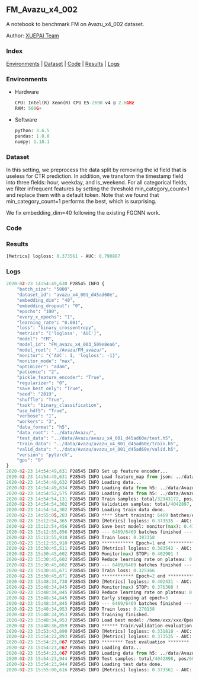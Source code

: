 ## FM_Avazu_x4_002

A notebook to benchmark FM on Avazu_x4_002 dataset.

Author: [XUEPAI Team](https://github.com/xue-pai)


### Index
[Environments](#Environments) | [Dataset](#Dataset) | [Code](#Code) | [Results](#Results) | [Logs](#Logs)

### Environments
+ Hardware

  ```python
  CPU: Intel(R) Xeon(R) CPU E5-2690 v4 @ 2.6GHz
  RAM: 500G+
  ```
+ Software

  ```python
  python: 3.6.5
  pandas: 1.0.0
  numpy: 1.18.1
  ```

### Dataset
In this setting, we preprocess the data split by removing the id field that is useless for CTR prediction. In addition, we transform the timestamp field into three fields: hour, weekday, and is_weekend. For all categorical fields, we filter infrequent features by setting the threshold min_category_count=1 and replace them with a default <OOV> token. Note that we found that min_category_count=1 performs the best, which is surprising.

We fix embedding_dim=40 following the existing FGCNN work.
### Code




### Results
```python
[Metrics] logloss: 0.373561 - AUC: 0.790887
```


### Logs
```python
2020-02-23 14:54:49,630 P28545 INFO {
    "batch_size": "5000",
    "dataset_id": "avazu_x4_001_d45ad60e",
    "embedding_dim": "40",
    "embedding_dropout": "0",
    "epochs": "100",
    "every_x_epochs": "1",
    "learning_rate": "0.001",
    "loss": "binary_crossentropy",
    "metrics": "['logloss', 'AUC']",
    "model": "FM",
    "model_id": "FM_avazu_x4_003_509e8ea6",
    "model_root": "./Avazu/FM_avazu/",
    "monitor": "{'AUC': 1, 'logloss': -1}",
    "monitor_mode": "max",
    "optimizer": "adam",
    "patience": "2",
    "pickle_feature_encoder": "True",
    "regularizer": "0",
    "save_best_only": "True",
    "seed": "2019",
    "shuffle": "True",
    "task": "binary_classification",
    "use_hdf5": "True",
    "verbose": "1",
    "workers": "3",
    "data_format": "h5",
    "data_root": "../data/Avazu/",
    "test_data": "../data/Avazu/avazu_x4_001_d45ad60e/test.h5",
    "train_data": "../data/Avazu/avazu_x4_001_d45ad60e/train.h5",
    "valid_data": "../data/Avazu/avazu_x4_001_d45ad60e/valid.h5",
    "version": "pytorch",
    "gpu": "0"
}
2020-02-23 14:54:49,631 P28545 INFO Set up feature encoder...
2020-02-23 14:54:49,631 P28545 INFO Load feature_map from json: ../data/Avazu/avazu_x4_001_d45ad60e/feature_map.json
2020-02-23 14:54:49,632 P28545 INFO Loading data...
2020-02-23 14:54:49,634 P28545 INFO Loading data from h5: ../data/Avazu/avazu_x4_001_d45ad60e/train.h5
2020-02-23 14:54:52,575 P28545 INFO Loading data from h5: ../data/Avazu/avazu_x4_001_d45ad60e/valid.h5
2020-02-23 14:54:54,131 P28545 INFO Train samples: total/32343172, pos/5492052, neg/26851120, ratio/16.98%
2020-02-23 14:54:54,302 P28545 INFO Validation samples: total/4042897, pos/686507, neg/3356390, ratio/16.98%
2020-02-23 14:54:54,302 P28545 INFO Loading train data done.
2020-02-23 14:55:05,283 P28545 INFO **** Start training: 6469 batches/epoch ****
2020-02-23 15:12:54,365 P28545 INFO [Metrics] logloss: 0.373535 - AUC: 0.790776
2020-02-23 15:12:54,456 P28545 INFO Save best model: monitor(max): 0.417241
2020-02-23 15:12:55,856 P28545 INFO --- 6469/6469 batches finished ---
2020-02-23 15:12:55,910 P28545 INFO Train loss: 0.383358
2020-02-23 15:12:55,910 P28545 INFO ************ Epoch=1 end ************
2020-02-23 15:30:45,511 P28545 INFO [Metrics] logloss: 0.383542 - AUC: 0.786443
2020-02-23 15:30:45,602 P28545 INFO Monitor(max) STOP: 0.402901 !
2020-02-23 15:30:45,602 P28545 INFO Reduce learning rate on plateau: 0.000100
2020-02-23 15:30:45,602 P28545 INFO --- 6469/6469 batches finished ---
2020-02-23 15:30:45,671 P28545 INFO Train loss: 0.325166
2020-02-23 15:30:45,671 P28545 INFO ************ Epoch=2 end ************
2020-02-23 15:48:34,738 P28545 INFO [Metrics] logloss: 0.402431 - AUC: 0.778739
2020-02-23 15:48:34,845 P28545 INFO Monitor(max) STOP: 0.376308 !
2020-02-23 15:48:34,845 P28545 INFO Reduce learning rate on plateau: 0.000010
2020-02-23 15:48:34,845 P28545 INFO Early stopping at epoch=3
2020-02-23 15:48:34,845 P28545 INFO --- 6469/6469 batches finished ---
2020-02-23 15:48:34,953 P28545 INFO Train loss: 0.270158
2020-02-23 15:48:34,953 P28545 INFO Training finished.
2020-02-23 15:48:34,953 P28545 INFO Load best model: /home/xxx/xxx/OpenCTR1030/benchmarks/Avazu/FM_avazu/avazu_x4_001_d45ad60e/FM_avazu_x4_003_509e8ea6_avazu_x4_001_d45ad60e_model.ckpt
2020-02-23 15:48:36,859 P28545 INFO ****** Train/validation evaluation ******
2020-02-23 15:53:43,890 P28545 INFO [Metrics] logloss: 0.331818 - AUC: 0.853327
2020-02-23 15:54:22,893 P28545 INFO [Metrics] logloss: 0.373535 - AUC: 0.790776
2020-02-23 15:54:23,067 P28545 INFO ******** Test evaluation ********
2020-02-23 15:54:23,067 P28545 INFO Loading data...
2020-02-23 15:54:23,067 P28545 INFO Loading data from h5: ../data/Avazu/avazu_x4_001_d45ad60e/test.h5
2020-02-23 15:54:23,944 P28545 INFO Test samples: total/4042898, pos/686507, neg/3356391, ratio/16.98%
2020-02-23 15:54:23,944 P28545 INFO Loading test data done.
2020-02-23 15:55:00,616 P28545 INFO [Metrics] logloss: 0.373561 - AUC: 0.790887

```
